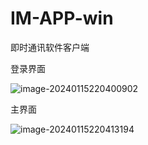 # IM-APP-win
即时通讯软件客户端

登录界面

![image-20240115220400902](C:/Users/90942/AppData/Roaming/Typora/typora-user-images/image-20240115220400902.png)





主界面

![image-20240115220413194](C:/Users/90942/AppData/Roaming/Typora/typora-user-images/image-20240115220413194.png)

